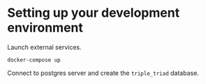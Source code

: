 # Setting up your development environment

Launch external services.

```
docker-compose up
```

Connect to postgres server and create the `triple_triad` database.

